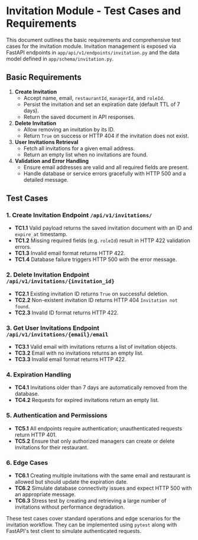 # Invitation Module - Test Cases and Requirements

This document outlines the basic requirements and comprehensive test cases for the invitation module. Invitation management is exposed via FastAPI endpoints in `app/api/v1/endpoints/invitation.py` and the data model defined in `app/schema/invitation.py`.

## Basic Requirements

1. **Create Invitation**
   - Accept name, email, `restaurantId`, `managerId`, and `roleId`.
   - Persist the invitation and set an expiration date (default TTL of 7 days).
   - Return the saved document in API responses.
2. **Delete Invitation**
   - Allow removing an invitation by its ID.
   - Return `True` on success or HTTP 404 if the invitation does not exist.
3. **User Invitations Retrieval**
   - Fetch all invitations for a given email address.
   - Return an empty list when no invitations are found.
4. **Validation and Error Handling**
   - Ensure email addresses are valid and all required fields are present.
   - Handle database or service errors gracefully with HTTP 500 and a detailed message.

## Test Cases

### 1. Create Invitation Endpoint `/api/v1/invitations/`
- **TC1.1** Valid payload returns the saved invitation document with an ID and `expire_at` timestamp.
- **TC1.2** Missing required fields (e.g. `roleId`) result in HTTP 422 validation errors.
- **TC1.3** Invalid email format returns HTTP 422.
- **TC1.4** Database failure triggers HTTP 500 with the error message.

### 2. Delete Invitation Endpoint `/api/v1/invitations/{invitation_id}`
- **TC2.1** Existing invitation ID returns `True` on successful deletion.
- **TC2.2** Non-existent invitation ID returns HTTP 404 `Invitation not found`.
- **TC2.3** Invalid ID format returns HTTP 422.

### 3. Get User Invitations Endpoint `/api/v1/invitations/{email}/email`
- **TC3.1** Valid email with invitations returns a list of invitation objects.
- **TC3.2** Email with no invitations returns an empty list.
- **TC3.3** Invalid email format returns HTTP 422.

### 4. Expiration Handling
- **TC4.1** Invitations older than 7 days are automatically removed from the database.
- **TC4.2** Requests for expired invitations return an empty list.

### 5. Authentication and Permissions
- **TC5.1** All endpoints require authentication; unauthenticated requests return HTTP 401.
- **TC5.2** Ensure that only authorized managers can create or delete invitations for their restaurant.

### 6. Edge Cases
- **TC6.1** Creating multiple invitations with the same email and restaurant is allowed but should update the expiration date.
- **TC6.2** Simulate database connectivity issues and expect HTTP 500 with an appropriate message.
- **TC6.3** Stress test by creating and retrieving a large number of invitations without performance degradation.

These test cases cover standard operations and edge scenarios for the invitation workflow. They can be implemented using `pytest` along with FastAPI's test client to simulate authenticated requests.
